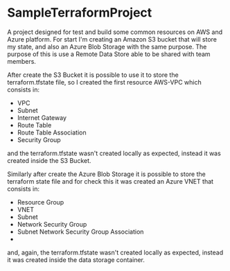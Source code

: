 # SampleTerraformProject

A project designed for test and build some common resources on AWS and Azure platform. For start I'm creating an Amazon S3 bucket that will store my state, and also an Azure Blob Storage with the same purpose. The purpose of this is use a Remote Data Store able to be shared with team members.

After create the S3 Bucket it is possible to use it to store the terraform.tfstate file, so I created the first resource AWS-VPC which consists in: 
- VPC
- Subnet
- Internet Gateway
- Route Table
- Route Table Association
- Security Group

and the terraform.tfstate wasn't created locally as expected, instead it was created inside the S3 Bucket.

Similarly after create the Azure Blob Storage it is possible to store the terraform state file and for check this it was created an Azure VNET that consists in: 
- Resource Group
- VNET
- Subnet
- Network Security Group
- Subnet Network Security Group Association
- 
and, again, the terraform.tfstate wasn't created locally as expected, instead it was created inside the data storage container.
